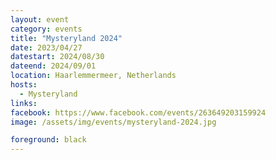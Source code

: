 ```yaml
---
layout: event
category: events
title: "Mysteryland 2024"
date: 2023/04/27
datestart: 2024/08/30
dateend: 2024/09/01
location: Haarlemmermeer, Netherlands
hosts:
  - Mysteryland
links:
facebook: https://www.facebook.com/events/263649203159924
image: /assets/img/events/mysteryland-2024.jpg

foreground: black
---
```

